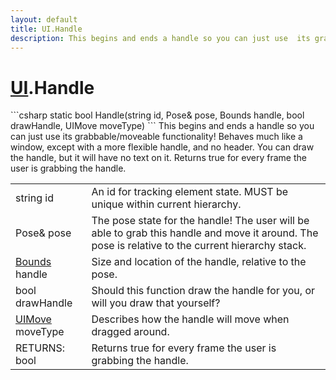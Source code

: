 ```yaml
---
layout: default
title: UI.Handle
description: This begins and ends a handle so you can just use  its grabbable/moveable functionality! Behaves much like a window, except with a more flexible handle, and no header. You can draw the handle, but it will have no text on it. Returns true for every frame the user is grabbing the handle.
---
```

# [UI]({{site.url}}/Pages/Reference/UI.html).Handle

<div class='signature' markdown='1'>
```csharp
static bool Handle(string id, Pose& pose, Bounds handle, bool drawHandle, UIMove moveType)
```
This begins and ends a handle so you can just use  its
grabbable/moveable functionality! Behaves much like a window,
except with a more flexible handle, and no header. You can draw
the handle, but it will have no text on it. Returns true for
every frame the user is grabbing the handle.
</div>

|  |  |
|--|--|
|string id|An id for tracking element state. MUST be unique             within current hierarchy.|
|Pose& pose|The pose state for the handle! The user will              be able to grab this handle and move it around. The pose is relative             to the current hierarchy stack.|
|[Bounds]({{site.url}}/Pages/Reference/Bounds.html) handle|Size and location of the handle, relative to              the pose.|
|bool drawHandle|Should this function draw the handle for              you, or will you draw that yourself?|
|[UIMove]({{site.url}}/Pages/Reference/UIMove.html) moveType|Describes how the handle will move when              dragged around.|
|RETURNS: bool|Returns true for every frame the user is grabbing the handle.|




